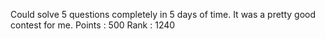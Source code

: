 Could solve 5 questions completely in 5 days of time. It was a pretty good contest for me.
Points : 500
Rank : 1240
